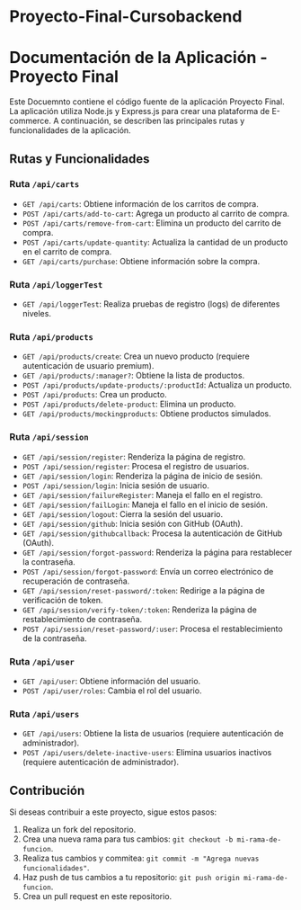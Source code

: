 # Proyecto-Final-Cursobackend

# Documentación de la Aplicación - Proyecto Final

Este Docuemnto contiene el código fuente de la aplicación Proyecto Final. La aplicación utiliza Node.js y Express.js para crear una plataforma de E-commerce. A continuación, se describen las principales rutas y funcionalidades de la aplicación.

## Rutas y Funcionalidades

### Ruta `/api/carts`

- `GET /api/carts`: Obtiene información de los carritos de compra.
- `POST /api/carts/add-to-cart`: Agrega un producto al carrito de compra.
- `POST /api/carts/remove-from-cart`: Elimina un producto del carrito de compra.
- `POST /api/carts/update-quantity`: Actualiza la cantidad de un producto en el carrito de compra.
- `GET /api/carts/purchase`: Obtiene información sobre la compra.

### Ruta `/api/loggerTest`

- `GET /api/loggerTest`: Realiza pruebas de registro (logs) de diferentes niveles.

### Ruta `/api/products`

- `GET /api/products/create`: Crea un nuevo producto (requiere autenticación de usuario premium).
- `GET /api/products/:manager?`: Obtiene la lista de productos.
- `POST /api/products/update-products/:productId`: Actualiza un producto.
- `POST /api/products`: Crea un producto.
- `POST /api/products/delete-product`: Elimina un producto.
- `GET /api/products/mockingproducts`: Obtiene productos simulados.

### Ruta `/api/session`

- `GET /api/session/register`: Renderiza la página de registro.
- `POST /api/session/register`: Procesa el registro de usuarios.
- `GET /api/session/login`: Renderiza la página de inicio de sesión.
- `POST /api/session/login`: Inicia sesión de usuario.
- `GET /api/session/failureRegister`: Maneja el fallo en el registro.
- `GET /api/session/failLogin`: Maneja el fallo en el inicio de sesión.
- `GET /api/session/logout`: Cierra la sesión del usuario.
- `GET /api/session/github`: Inicia sesión con GitHub (OAuth).
- `GET /api/session/githubcallback`: Procesa la autenticación de GitHub (OAuth).
- `GET /api/session/forgot-password`: Renderiza la página para restablecer la contraseña.
- `POST /api/session/forgot-password`: Envía un correo electrónico de recuperación de contraseña.
- `GET /api/session/reset-password/:token`: Redirige a la página de verificación de token.
- `GET /api/session/verify-token/:token`: Renderiza la página de restablecimiento de contraseña.
- `POST /api/session/reset-password/:user`: Procesa el restablecimiento de la contraseña.

### Ruta `/api/user`

- `GET /api/user`: Obtiene información del usuario.
- `POST /api/user/roles`: Cambia el rol del usuario.

### Ruta `/api/users`

- `GET /api/users`: Obtiene la lista de usuarios (requiere autenticación de administrador).
- `POST /api/users/delete-inactive-users`: Elimina usuarios inactivos (requiere autenticación de administrador).

## Contribución

Si deseas contribuir a este proyecto, sigue estos pasos:

1. Realiza un fork del repositorio.
2. Crea una nueva rama para tus cambios: `git checkout -b mi-rama-de-funcion`.
3. Realiza tus cambios y commitea: `git commit -m "Agrega nuevas funcionalidades"`.
4. Haz push de tus cambios a tu repositorio: `git push origin mi-rama-de-funcion`.
5. Crea un pull request en este repositorio.

